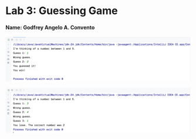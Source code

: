 # Lab 3: Guessing Game
#### Name: Godfrey Angelo A. Convento

![img.png](img.png)

![img_1.png](img_1.png)